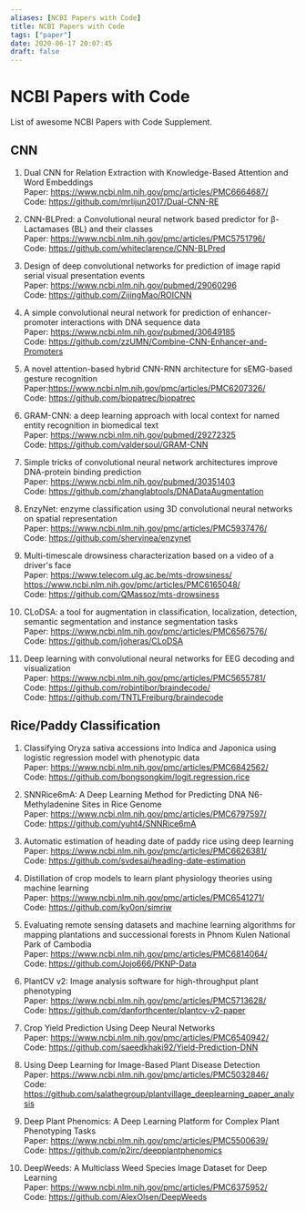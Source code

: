 ```yaml
---
aliases: [NCBI Papers with Code]
title: NCBI Papers with Code
tags: ["paper"]
date: 2020-06-17 20:07:45
draft: false
---
```


# NCBI Papers with Code

List of awesome NCBI Papers with Code Supplement.

## CNN

1. Dual CNN for Relation Extraction with Knowledge-Based Attention and Word Embeddings  
Paper: <https://www.ncbi.nlm.nih.gov/pmc/articles/PMC6664687/>  
Code: <https://github.com/mrlijun2017/Dual-CNN-RE>

2. CNN-BLPred: a Convolutional neural network based predictor for β-Lactamases (BL) and their classes  
Paper: <https://www.ncbi.nlm.nih.gov/pmc/articles/PMC5751796/>  
Code: <https://github.com/whiteclarence/CNN-BLPred>

3. Design of deep convolutional networks for prediction of image rapid serial visual presentation events  
Paper: <https://www.ncbi.nlm.nih.gov/pubmed/29060296>  
Code: <https://github.com/ZijingMao/ROICNN>

4. A simple convolutional neural network for prediction of enhancer-promoter interactions with DNA sequence data  
Paper: <https://www.ncbi.nlm.nih.gov/pubmed/30649185>  
Code: <https://github.com/zzUMN/Combine-CNN-Enhancer-and-Promoters>

5. A novel attention-based hybrid CNN-RNN architecture for sEMG-based gesture recognition  
Paper:<https://www.ncbi.nlm.nih.gov/pmc/articles/PMC6207326/>  
Code: <https://github.com/biopatrec/biopatrec>

6. GRAM-CNN: a deep learning approach with local context for named entity recognition in biomedical text  
Paper: <https://www.ncbi.nlm.nih.gov/pubmed/29272325>  
Code: <https://github.com/valdersoul/GRAM-CNN>

7. Simple tricks of convolutional neural network architectures improve DNA-protein binding prediction  
Paper: <https://www.ncbi.nlm.nih.gov/pubmed/30351403>  
Code: <https://github.com/zhanglabtools/DNADataAugmentation>

8. EnzyNet: enzyme classification using 3D convolutional neural networks on spatial representation  
Paper: <https://www.ncbi.nlm.nih.gov/pmc/articles/PMC5937476/>  
Code: <https://github.com/shervinea/enzynet>

9. Multi-timescale drowsiness characterization based on a video of a driver's face  
Paper: <https://www.telecom.ulg.ac.be/mts-drowsiness/>  
<https://www.ncbi.nlm.nih.gov/pmc/articles/PMC6165048/>  
Code: <https://github.com/QMassoz/mts-drowsiness>

10. CLoDSA: a tool for augmentation in classification, localization, detection, semantic segmentation and instance segmentation tasks  
Paper: <https://www.ncbi.nlm.nih.gov/pmc/articles/PMC6567576/>  
Code: <https://github.com/joheras/CLoDSA>

11. Deep learning with convolutional neural networks for EEG decoding and visualization  
Paper: <https://www.ncbi.nlm.nih.gov/pmc/articles/PMC5655781/>  
Code: <https://github.com/robintibor/braindecode/>  
Code: <https://github.com/TNTLFreiburg/braindecode>

## Rice/Paddy Classification

1. Classifying Oryza sativa accessions into Indica and Japonica using logistic regression model with phenotypic data  
Paper: <https://www.ncbi.nlm.nih.gov/pmc/articles/PMC6842562/>  
Code: <https://github.com/bongsongkim/logit.regression.rice>

2. SNNRice6mA: A Deep Learning Method for Predicting DNA N6-Methyladenine Sites in Rice Genome  
Paper: <https://www.ncbi.nlm.nih.gov/pmc/articles/PMC6797597/>  
Code: <https://github.com/yuht4/SNNRice6mA>

3. Automatic estimation of heading date of paddy rice using deep learning  
Paper: <https://www.ncbi.nlm.nih.gov/pmc/articles/PMC6626381/>  
Code: <https://github.com/svdesai/heading-date-estimation>

4. Distillation of crop models to learn plant physiology theories using machine learning  
Paper: <https://www.ncbi.nlm.nih.gov/pmc/articles/PMC6541271/>  
Code: <https://github.com/ky0on/simriw>

5. Evaluating remote sensing datasets and machine learning algorithms for mapping plantations and successional forests in Phnom Kulen National Park of Cambodia  
Paper: <https://www.ncbi.nlm.nih.gov/pmc/articles/PMC6814064/>  
Code: <https://github.com/Jojo666/PKNP-Data>

6. PlantCV v2: Image analysis software for high-throughput plant phenotyping  
Paper: <https://www.ncbi.nlm.nih.gov/pmc/articles/PMC5713628/>  
Code: <https://github.com/danforthcenter/plantcv-v2-paper>

7. Crop Yield Prediction Using Deep Neural Networks  
Paper: <https://www.ncbi.nlm.nih.gov/pmc/articles/PMC6540942/>  
Code: <https://github.com/saeedkhaki92/Yield-Prediction-DNN>

8. Using Deep Learning for Image-Based Plant Disease Detection  
Paper: <https://www.ncbi.nlm.nih.gov/pmc/articles/PMC5032846/>  
Code: <https://github.com/salathegroup/plantvillage_deeplearning_paper_analysis>

9. Deep Plant Phenomics: A Deep Learning Platform for Complex Plant Phenotyping Tasks  
Paper: <https://www.ncbi.nlm.nih.gov/pmc/articles/PMC5500639/>  
Code: <https://github.com/p2irc/deepplantphenomics>

10. DeepWeeds: A Multiclass Weed Species Image Dataset for Deep Learning  
Paper: <https://www.ncbi.nlm.nih.gov/pmc/articles/PMC6375952/>  
Code: <https://github.com/AlexOlsen/DeepWeeds>
